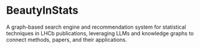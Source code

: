 # BeautyInStats
A graph-based search engine and recommendation system for statistical techniques in LHCb publications, leveraging LLMs and knowledge graphs to connect methods, papers, and their applications.
